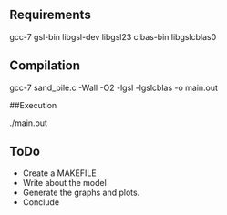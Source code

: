 ## Requirements

gcc-7
gsl-bin
libgsl-dev
libgsl23
clbas-bin
libgslcblas0

## Compilation

gcc-7 sand_pile.c -Wall -O2 -lgsl -lgslcblas -o main.out

##Execution

./main.out

## ToDo

 - Create a MAKEFILE
 - Write about the model
 - Generate the graphs and plots.
 - Conclude